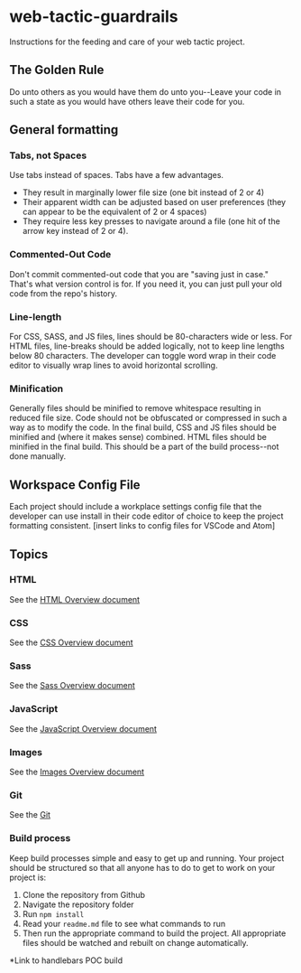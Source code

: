 # web-tactic-guardrails

Instructions for the feeding and care of your web tactic project.

## The Golden Rule
Do unto others as you would have them do unto you--Leave your code in such a state as you would have others leave their code for you.

## General formatting

### Tabs, not Spaces
Use tabs instead of spaces. Tabs have a few advantages.
- They result in marginally lower file size (one bit instead of 2 or 4)
- Their apparent width can be adjusted based on user preferences (they can appear to be the equivalent of 2 or 4 spaces)
- They require less key presses to navigate around a file (one hit of the arrow key instead of 2 or 4).

### Commented-Out Code
Don't commit commented-out code that you are "saving just in case." That's what version control is for. If you need it, you can just pull your old code from the repo's history.

### Line-length
For CSS, SASS, and JS files, lines should be 80-characters wide or less. For HTML files, line-breaks should be added logically, not to keep line lengths below 80 characters. The developer can toggle word wrap in their code editor to visually wrap lines to avoid horizontal scrolling.

### Minification
Generally files should be minified to remove whitespace resulting in reduced file size. Code should not be obfuscated or compressed in such a way as to modify the code. In the final build, CSS and JS files should be minified and (where it makes sense) combined. HTML files should be minified in the final build. This should be a part of the build process--not done manually.

## Workspace Config File
Each project should include a workplace settings config file that the developer can use install in their code editor of choice to keep the project formatting consistent.
[insert links to config files for VSCode and Atom]

## Topics

### HTML
See the [HTML Overview document](html/01_overview.md)

### CSS
See the [CSS Overview document](css/01_overview.md)

### Sass
See the [Sass Overview document](sass/01_overview.md)

### JavaScript
See the [JavaScript Overview document](js/01_overview.md)

### Images
See the [Images Overview document](images/01_overview.md)

### Git
See the [Git](git/01_overview.md)

### Build process

Keep build processes simple and easy to get up and running. Your project should be structured so that all anyone has to do to get to work on your project is:
1. Clone the repository from Github
2. Navigate the repository folder
3. Run `npm install`
4. Read your `readme.md` file to see what commands to run
4. Then run the appropriate command to build the project. All appropriate files should be watched and rebuilt on change automatically.

*Link to handlebars POC build